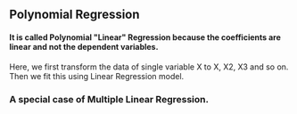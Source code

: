 ## Polynomial Regression

#### It is called Polynomial "Linear" Regression because the coefficients are linear and not the dependent variables. 
Here, we first transform the data of single variable X to X, X2, X3 and so on. Then we fit this using Linear Regression model.

### A special case of Multiple Linear Regression. 
